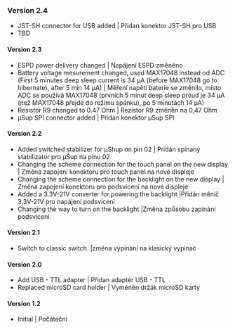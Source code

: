 ### Version 2.4
- JST-SH connector for USB added | Přidan konektor JST-SH pro USB 
- TBD
#### Version 2.3
- ESPD power delivery changed | Napájení ESPD změněno
- Battery voltage mesurement changed, used MAX17048 instead od ADC (First 5 minutes deep sleep current is 34 µA (before MAX17048 go to hibernate), after 5 min 14 µA) | Měření napětí baterie se změnilo, místo ADC se používá MAX17048 (prvních 5 minut deep sleep proud je 34 µA (než MAX17048 přejde do režimu spánku), po 5 minutách 14 µA)
- Resistor R9 changed to 0.47 Ohm | Rezistor R9 změněn na 0,47 Ohm
- µSup SPI connector added | Přidán konektor µSup SPI
#### Version 2.2
- Added switched stabilizer for µShup on pin 02 | Pridán spinaný stabilizator pro µŠup na pinu 02
- Changing the scheme connection for the touch panel on the new display | Změna zapojení konektoru pro touch panel na nové displeje
- Changing the scheme connection for the backlight on the new display | Změna zapojení konektoru pro podsvícení na nové displeje
- Added a 3.3V-21V converter for powering the backlight |Přidán měnič 3,3V-21V pro napájení podsvícení
- Changing the way to turn on the backlight |Změna způsobu zapínání podsvícení
#### Version 2.1
- Switch to classic switch. |změna vypinani na klasický vypinač
#### Version 2.0
- Add USB - TTL adapter | Přidan adaptér USB - TTL
- Replaced microSD card holder | Vyměněn držák microSD karty
#### Version 1.2
- Initial | Počáteční